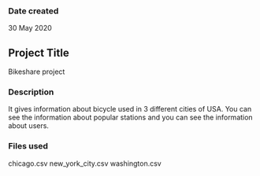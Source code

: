 ### Date created
30 May 2020
## Project Title
Bikeshare project

### Description
It gives information about bicycle used in 3 different cities of USA. You can see the information about popular stations and you can see the information about users.

### Files used
chicago.csv
new_york_city.csv
washington.csv

